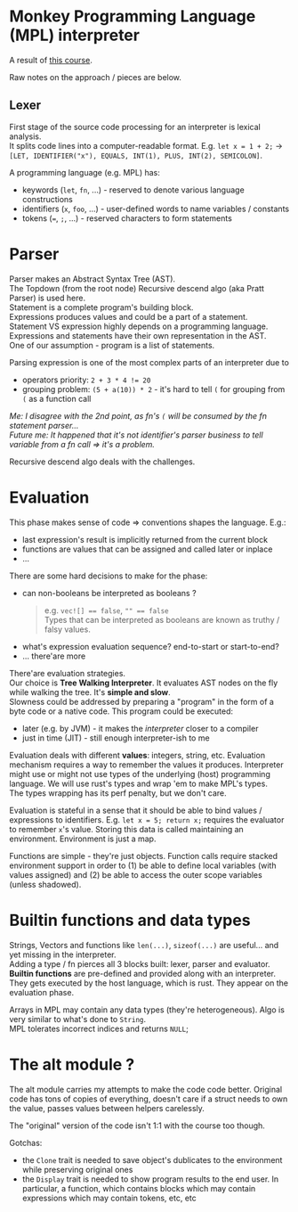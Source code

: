 # Monkey Programming Language (MPL) interpreter

A result of [this course](https://www.udemy.com/course/develop-an-interpreter-using-rust-programming/learn/lecture/39931676).

Raw notes on the approach / pieces are below.

## Lexer

First stage of the source code processing for an interpreter is lexical analysis.  
It splits code lines into a computer-readable format. E.g. `let x = 1 + 2;` -> `[LET, IDENTIFIER("x"), EQUALS, INT(1), PLUS, INT(2), SEMICOLON]`.

A programming language (e.g. MPL) has:
- keywords (`let`, `fn`, ...) - reserved to denote various language constructions
- identifiers (`x`, `foo`, ...) - user-defined words to name variables / constants
- tokens (`=`, `;`, ...) - reserved characters to form statements

# Parser

Parser makes an Abstract Syntax Tree (AST).  
The Topdown (from the root node) Recursive descend algo (aka Pratt Parser) is used here.  
Statement is a complete program's building block.  
Expressions produces values and could be a part of a statement.  
Statement VS expression highly depends on a programming language.  
Expressions and statements have their own representation in the AST.  
One of our assumption - program is a list of statements.  

Parsing expression is one of the most complex parts of an interpreter due to
- operators priority: `2 + 3 * 4 != 20`
- grouping problem: `(5 + a(10)) * 2` - it's hard to tell `(` for grouping from `(` as a function call

_Me: I disagree with the 2nd point, as fn's `(` will be consumed by the fn statement parser..._  
_Future me: It happened that it's not identifier's parser business to tell variable from a fn call => it's a problem._

Recursive descend algo deals with the challenges.

# Evaluation

This phase makes sense of code => conventions shapes the language. E.g.:
- last expression's result is implicitly returned from the current block
- functions are values that can be assigned and called later or inplace
- ...

There are some hard decisions to make for the phase:
- can non-booleans be interpreted as booleans ?
  > e.g. `vec![] == false`, `"" == false`  
  > Types that can be interpreted as booleans are known as truthy / falsy values.
- what's expression evaluation sequence? end-to-start or start-to-end?
- ... there'are more

There'are evaluation strategies.  
Our choice is **Tree Walking Interpreter**. It evaluates AST nodes on the fly while walking the tree. It's **simple and slow**.  
Slowness could be addressed by preparing a "program" in the form of a byte code or a native code. This program could be executed:
- later (e.g. by JVM) - it makes the *interpreter* closer to a compiler  
- just in time (JIT) - still enough interpreter-ish to me

Evaluation deals with different **values**: integers, string, etc. Evaluation mechanism requires a way to remember the values it produces. Interpreter might use or might not use types of the underlying (host) programming language. We will use rust's types and wrap 'em to make MPL's types.  
The types wrapping has its perf penalty, but we don't care.

Evaluation is stateful in a sense that it should be able to bind values / expressions to identifiers. E.g. `let x = 5; return x;` requires the evaluator to remember `x`'s value. Storing this data is called maintaining an environment. Environment is just a map.  

Functions are simple - they're just objects.
Function calls require stacked environment support in order to (1) be able to define local variables (with values assigned) and (2) be able to access the outer scope variables (unless shadowed).

# Builtin functions and data types

Strings, Vectors and functions like `len(...)`, `sizeof(...)` are useful... and yet missing in the interpreter.  
Adding a type / fn pierces all 3 blocks built: lexer, parser and evaluator.  
**Builtin functions** are pre-defined and provided along with an interpreter. They gets executed by the host language, which is rust. They appear on the evaluation phase.

Arrays in MPL may contain any data types (they're heterogeneous). Algo is very similar to what's done to `String`.  
MPL tolerates incorrect indices and returns `NULL`;

# The alt module ?

The alt module carries my attempts to make the code code better. Original code has tons of copies of everything, doesn't care if a struct needs to own the value, passes values between helpers carelessly.

The "original" version of the code isn't 1:1 with the course too though.


Gotchas:
- the `Clone` trait is needed to save object's dublicates to the environment while preserving original ones
- the `Display` trait is needed to show program results to the end user. In particular, a function, which contains blocks which may contain expressions which may contain tokens, etc, etc